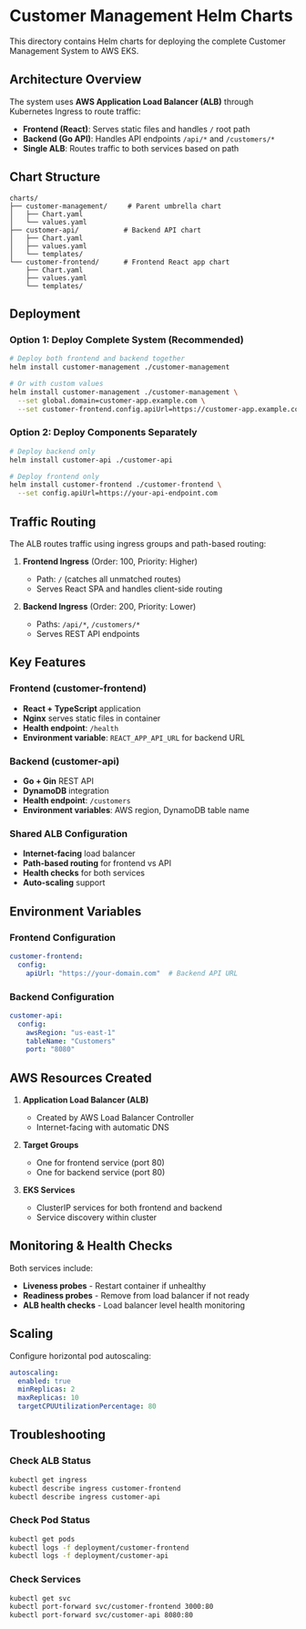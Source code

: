 # Customer Management Helm Charts

This directory contains Helm charts for deploying the complete Customer Management System to AWS EKS.

## Architecture Overview

The system uses **AWS Application Load Balancer (ALB)** through Kubernetes Ingress to route traffic:

- **Frontend (React)**: Serves static files and handles `/` root path
- **Backend (Go API)**: Handles API endpoints `/api/*` and `/customers/*`
- **Single ALB**: Routes traffic to both services based on path

## Chart Structure

```
charts/
├── customer-management/     # Parent umbrella chart
│   ├── Chart.yaml
│   └── values.yaml
├── customer-api/           # Backend API chart
│   ├── Chart.yaml
│   ├── values.yaml
│   └── templates/
└── customer-frontend/      # Frontend React app chart
    ├── Chart.yaml
    ├── values.yaml
    └── templates/
```

## Deployment

### Option 1: Deploy Complete System (Recommended)
```bash
# Deploy both frontend and backend together
helm install customer-management ./customer-management

# Or with custom values
helm install customer-management ./customer-management \
  --set global.domain=customer-app.example.com \
  --set customer-frontend.config.apiUrl=https://customer-app.example.com
```

### Option 2: Deploy Components Separately
```bash
# Deploy backend only
helm install customer-api ./customer-api

# Deploy frontend only  
helm install customer-frontend ./customer-frontend \
  --set config.apiUrl=https://your-api-endpoint.com
```

## Traffic Routing

The ALB routes traffic using ingress groups and path-based routing:

1. **Frontend Ingress** (Order: 100, Priority: Higher)
   - Path: `/` (catches all unmatched routes)
   - Serves React SPA and handles client-side routing

2. **Backend Ingress** (Order: 200, Priority: Lower)  
   - Paths: `/api/*`, `/customers/*`
   - Serves REST API endpoints

## Key Features

### Frontend (customer-frontend)
- **React + TypeScript** application
- **Nginx** serves static files in container
- **Health endpoint**: `/health`
- **Environment variable**: `REACT_APP_API_URL` for backend URL

### Backend (customer-api)
- **Go + Gin** REST API
- **DynamoDB** integration
- **Health endpoint**: `/customers`
- **Environment variables**: AWS region, DynamoDB table name

### Shared ALB Configuration
- **Internet-facing** load balancer
- **Path-based routing** for frontend vs API
- **Health checks** for both services
- **Auto-scaling** support

## Environment Variables

### Frontend Configuration
```yaml
customer-frontend:
  config:
    apiUrl: "https://your-domain.com"  # Backend API URL
```

### Backend Configuration  
```yaml
customer-api:
  config:
    awsRegion: "us-east-1"
    tableName: "Customers" 
    port: "8080"
```

## AWS Resources Created

1. **Application Load Balancer (ALB)**
   - Created by AWS Load Balancer Controller
   - Internet-facing with automatic DNS

2. **Target Groups**
   - One for frontend service (port 80)
   - One for backend service (port 80)

3. **EKS Services**
   - ClusterIP services for both frontend and backend
   - Service discovery within cluster

## Monitoring & Health Checks

Both services include:
- **Liveness probes** - Restart container if unhealthy
- **Readiness probes** - Remove from load balancer if not ready
- **ALB health checks** - Load balancer level health monitoring

## Scaling

Configure horizontal pod autoscaling:

```yaml
autoscaling:
  enabled: true
  minReplicas: 2
  maxReplicas: 10
  targetCPUUtilizationPercentage: 80
```

## Troubleshooting

### Check ALB Status
```bash
kubectl get ingress
kubectl describe ingress customer-frontend
kubectl describe ingress customer-api
```

### Check Pod Status
```bash
kubectl get pods
kubectl logs -f deployment/customer-frontend
kubectl logs -f deployment/customer-api
```

### Check Services
```bash
kubectl get svc
kubectl port-forward svc/customer-frontend 3000:80
kubectl port-forward svc/customer-api 8080:80
```